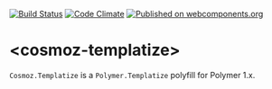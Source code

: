 [![Build Status](https://travis-ci.org/Neovici/cosmoz-data-nav.svg?branch=master)](https://travis-ci.org/Neovici/cosmoz-templatize)
[![Code Climate](https://codeclimate.com/github/codeclimate/codeclimate/badges/gpa.svg)](https://codeclimate.com/github/Neovici/cosmoz-templatize)
[![Published on webcomponents.org](https://img.shields.io/badge/webcomponents.org-published-blue.svg)](https://www.webcomponents.org/element/Neovici/cosmoz-templatize)

# &lt;cosmoz-templatize&gt;

`Cosmoz.Templatize` is a `Polymer.Templatize` polyfill for Polymer 1.x.